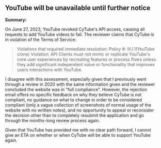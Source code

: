 ## YouTube will be unavailable until further notice

**Summary:**

On June 27, 2023, YouTube revoked CyTube's API access, causing all requests to
add YouTube videos to fail.  The reviewer claims that CyTube is in violation of
the Terms of Service:

> Violations that required immediate resolution:
> Policy #: III.I.1(YouTube clone)
> Violation: API Clients must not mimic or replicate YouTube's core user
> experiences by recreating features or process flows unless they add
> significant independent value or functionality that improves users
> interactions with YouTube.

I disagree with this assessment, especially given that I previously went through
a review in 2020 with the same information given and the reviewer concluded the
website was in "full compliance".  However, the rejection email offers no
specific feedback on why they believe CyTube is not compliant, no guidance on
what to change in order to be considered compliant (only a vague collection of
screenshots of normal usage of the website with no written notes), and no
opportunity to appeal or reconsider the decision other than to completely
resubmit the application and go through the months-long review process again.

Given that YouTube has provided me with no clear path forward, I cannot give an
ETA on whether or when CyTube will be able to support YouTube again.
